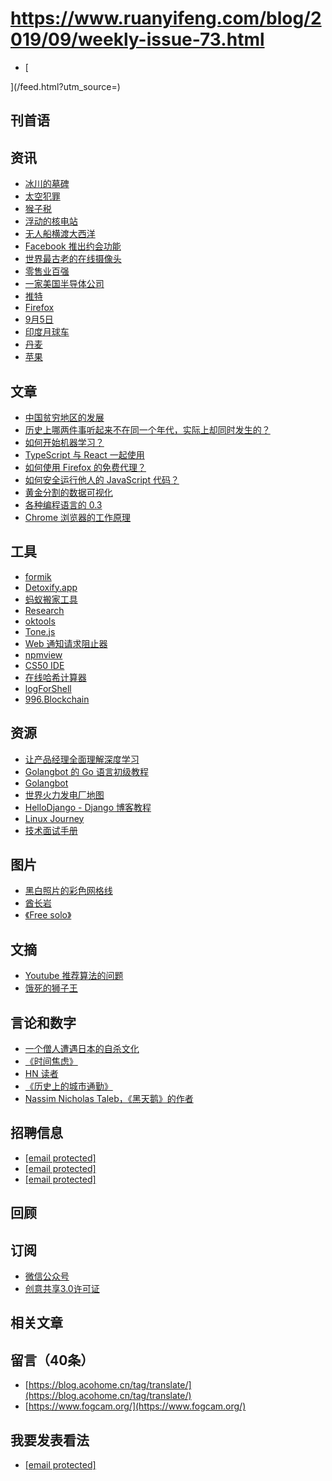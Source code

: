 # https://www.ruanyifeng.com/blog/2019/09/weekly-issue-73.html

- [


](/feed.html?utm_source=)
## 刊首语
## 资讯
- [冰川的墓碑](https://dq.yam.com/post.php?id=11496)
- [太空犯罪](https://www.bbc.com/news/world-49457912)
- [猴子税](https://www.cnbc.com/2019/08/24/trumps-tariffs-on-china-monkeys-could-severely-damage-us-medical-research.html)
- [浮动的核电站](https://www.dw.com/zh/%E4%BF%84%E7%BD%97%E6%96%AF%E6%B0%B4%E4%B8%8A%E6%A0%B8%E7%94%B5%E7%AB%99%E5%90%AF%E7%A8%8B-%E6%BC%82%E6%B5%AE%E7%9A%84%E5%88%87%E5%B0%94%E8%AF%BA%E8%B4%9D%E5%88%A9/a-50149548)
- [无人船横渡大西洋](https://www.thedailybeast.com/maxlimer-the-robot-ship-set-to-cross-the-atlantic-and-change-the-world)
- [Facebook 推出约会功能](https://newsroom.fb.com/news/2019/09/facebook-dating/)
- [世界最古老的在线摄像头](https://www.techbang.com/posts/72302-the-worlds-oldest-webcam-has-announced-it-will-be-permanently-closed-at-the-end-of-this-month-after-25-years-of-filming)
- [零售业百强](https://finance.sina.com.cn/roll/2019-09-08/doc-iicezueu4257688.shtml)
- [一家美国半导体公司](https://venturebeat.com/2019/08/19/cerebras-systems-unveils-a-record-1-2-trillion-transistor-chip-for-ai/)
- [推特](https://www.theverge.com/2019/9/4/20849865/twitter-disables-sms-text-message-tweeting-jack-dorsey-ceo-hack)
- [Firefox](https://blog.mozilla.org/blog/2019/09/10/firefoxs-test-pilot-program-returns-with-firefox-private-network-beta/)
- [9月5日](https://www.coindesk.com/massive-1-billion-bitcoin-whale-transaction-makes-waves)
- [印度月球车](https://tech.qq.com/a/20190907/000148.htm)
- [丹麦](https://www.forbes.com/sites/jamesellsmoor/2019/08/18/the-worlds-largest-electric-ferry-has-completed-its-maiden-voyage/#7c34078f556a)
- [苹果](https://beta.music.apple.com/)
## 文章
- [中国贫穷地区的发展](https://finance.sina.cn/china/gncj/2019-05-31/detail-ihvhiqay2662671.d.html)
- [历史上哪两件事听起来不在同一个年代，实际上却同时发生的？](https://www.zhihu.com/question/333199024/answer/746004419)
- [如何开始机器学习？](https://www.blog.duomly.com/how-to-start-with-machine-learning/)
- [TypeScript 与 React 一起使用](https://simonknott.de/articles/Using-TypeScript-with-React.html)
- [如何使用 Firefox 的免费代理？](https://shimo.im/docs/8tQ9VChgqTGjHpG8/read)
- [如何安全运行他人的 JavaScript 代码？](https://www.figma.com/blog/how-we-built-the-figma-plugin-system/)
- [黄金分割的数据可视化](https://card.weibo.com/article/m/show/id/2309404407466321379574)
- [各种编程语言的 0.3](https://0.30000000000000004.com/)
- [Chrome 浏览器的工作原理](https://developers.google.com/web/updates/2018/09/inside-browser-part1)
## 工具
- [formik](https://github.com/jaredpalmer/formik)
- [Detoxify.app](https://www.detoxify.app/)
- [蚂蚁搬家工具](https://github.com/ant-move/antmove)
- [Research](http://www.suiyuanka.com/)
- [oktools](https://oktools.net/)
- [Tone.js](https://github.com/Tonejs/Tone.js)
- [Web 通知请求阻止器](https://chrome.google.com/webstore/detail/block-website-notificatio/jpjjgdaekibbfkagoaalobjonlfplodg)
- [npmview](https://npmview.now.sh/)
- [CS50 IDE](https://ide.cs50.io/)
- [在线哈希计算器](https://helloacm.com/tools/string-hash/)
- [logForShell](https://github.com/7ippo/logForShell)
- [996.Blockchain](https://github.com/996BC/996.Blockchain)
## 资源
- [让产品经理全面理解深度学习](https://easyai.tech/blog/65pdf-pm-understand-dl/)
- [Golangbot 的 Go 语言初级教程](https://www.yuque.com/ksco/ogg7um)
- [Golangbot](https://golangbot.com/)
- [世界火力发电厂地图](https://www.carbonbrief.org/mapped-worlds-coal-power-plants)
- [HelloDjango - Django 博客教程](https://www.zmrenwu.com/courses/HelloDjango-blog-tutorial/)
- [Linux Journey](https://linuxjourney.com/)
- [技术面试手册](https://yangshun.github.io/tech-interview-handbook/)
## 图片
- [黑白照片的彩色网格线](https://petapixel.com/2019/07/31/this-black-and-white-photo-uses-color-grid-lines-to-trick-your-brain/)
- [酋长岩](https://en.wikipedia.org/wiki/El_Capitan#Climbing_history)
- [《Free solo》](https://movie.douban.com/subject/30167509/)
## 文摘
- [Youtube 推荐算法的问题](https://news.ycombinator.com/item?id=20560146)
- [饿死的狮子王](https://travelguideandphotography.com/2018/04/23/the-death-of-a-king/)
## 言论和数字
- [一个僧人遭遇日本的自杀文化](https://www.newyorker.com/magazine/2013/06/24/last-call-3)
- [《时间焦虑》](https://nesslabs.com/time-anxiety)
- [HN 读者](https://news.ycombinator.com/item?id=20934553)
- [《历史上的城市通勤》](https://www.citylab.com/transportation/2019/08/commute-time-city-size-transportation-urban-planning-history/597055/)
- [Nassim Nicholas Taleb，《黑天鹅》的作者](https://www.goodreads.com/quotes/612389-the-three-most-harmful-addictions-are-heroin-carbohydrates-and-a)
## 招聘信息
- [[email protected]](/cdn-cgi/l/email-protection)
- [[email protected]](/cdn-cgi/l/email-protection)
- [[email protected]](mail:zhouyun@cryptape.com)
## 回顾
## 订阅
- [微信公众号](http://weixin.sogou.com/weixin?query=%E9%98%AE%E4%B8%80%E5%B3%B0%E7%9A%84%E7%BD%91%E7%BB%9C%E6%97%A5%E5%BF%97)
- [创意共享3.0许可证](http://creativecommons.org/licenses/by-nc-nd/3.0/deed.zh)
## 相关文章
## 留言（40条）
- [https://blog.acohome.cn/tag/translate/](https://blog.acohome.cn/tag/translate/)
- [https://www.fogcam.org/](https://www.fogcam.org/)
## 我要发表看法
- [[email protected]](/cdn-cgi/l/email-protection#9fe6f6f9faf1f8b1edeafef1dff8f2fef6f3b1fcf0f2)